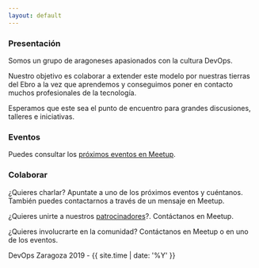 ```yaml
---
layout: default
---
```

### Presentación

Somos un grupo de aragoneses apasionados con la cultura DevOps. 

Nuestro objetivo es colaborar a extender este modelo por nuestras tierras del Ebro a la vez que aprendemos y conseguimos poner en contacto muchos profesionales de la tecnología.

Esperamos que este sea el punto de encuentro para grandes discusiones, talleres e iniciativas.


### Eventos

Puedes consultar los [próximos eventos en Meetup](https://www.meetup.com/es-ES/devops-zaragoza/).

### Colaborar

¿Quieres charlar? Apuntate a uno de los próximos eventos y cuéntanos. También puedes contactarnos a través de un mensaje en Meetup.

¿Quieres unirte a nuestros [patrocinadores](/patrocinadores)?. Contáctanos en Meetup.

¿Quieres involucrarte en la comunidad? Contáctanos en Meetup o en uno de los eventos.


<div class="devops-date">
DevOps Zaragoza 2019 - {{ site.time | date: '%Y' }}
</div>
